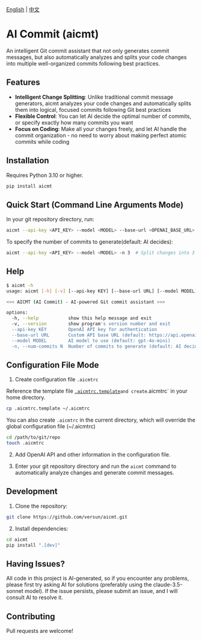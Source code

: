 [English](./README.md) | [中文](./README_CN.md)
# AI Commit (aicmt)

An intelligent Git commit assistant that not only generates commit messages, but also automatically analyzes and splits your code changes into multiple well-organized commits following best practices.

## Features

- **Intelligent Change Splitting**: Unlike traditional commit message generators, aicmt analyzes your code changes and automatically splits them into logical, focused commits following Git best practices
- **Flexible Control**: You can let AI decide the optimal number of commits, or specify exactly how many commits you want
- **Focus on Coding**: Make all your changes freely, and let AI handle the commit organization - no need to worry about making perfect atomic commits while coding

## Installation

Requires Python 3.10 or higher.

```bash
pip install aicmt
```

## Quick Start (Command Line Arguments Mode)

In your git repository directory, run:
```bash
aicmt --api-key <API_KEY> --model <MODEL> --base-url <OPENAI_BASE_URL>
```

To specify the number of commits to generate(default: AI decides):
```bash
aicmt --api-key <API_KEY> --model <MODEL> -n 3  # Split changes into 3 commits
```

## Help
```bash
$ aicmt -h
usage: aicmt [-h] [-v] [--api-key KEY] [--base-url URL] [--model MODEL] [-n N]

<<< AICMT (AI Commit) - AI-powered Git commit assistant >>>

options:
  -h, --help           show this help message and exit
  -v, --version        show program's version number and exit
  --api-key KEY        OpenAI API key for authentication
  --base-url URL       Custom API base URL (default: https://api.openai.com/v1)
  --model MODEL        AI model to use (default: gpt-4o-mini)
  -n, --num-commits N  Number of commits to generate (default: AI decides)
```

## Configuration File Mode

1. Create configuration file `.aicmtrc`

Reference the template file [`.aicmtrc.template`](./.aicmtrc.template)` and create `.aicmtrc` in your home directory.
```bash
cp .aicmtrc.template ~/.aicmtrc
```
You can also create `.aicmtrc` in the current directory, which will override the global configuration file (~/.aicmtrc)
```bash
cd /path/to/git/repo
touch .aicmtrc
```

2. Add OpenAI API and other information in the configuration file.

3. Enter your git repository directory and run the `aicmt` command to automatically analyze changes and generate commit messages.

## Development

1. Clone the repository:
```bash
git clone https://github.com/versun/aicmt.git
```

2. Install dependencies:
```bash
cd aicmt
pip install ".[dev]"
```

## Having Issues?
All code in this project is AI-generated, so if you encounter any problems, please first try asking AI for solutions (preferably using the claude-3.5-sonnet model). 
If the issue persists, please submit an issue, and I will consult AI to resolve it.

## Contributing

Pull requests are welcome!
